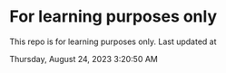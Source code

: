 # For learning purposes only
This repo is for learning purposes only.
Last updated at

Thursday, August 24, 2023 3:20:50 AM

